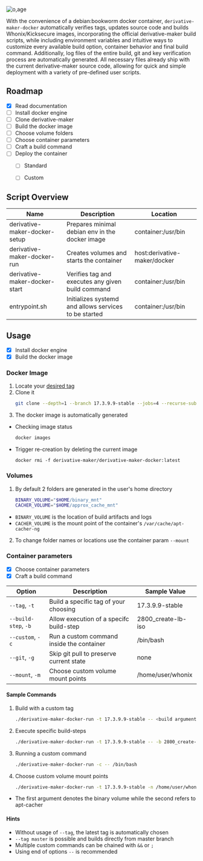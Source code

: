 ![o,age](https://i.postimg.cc/pdQFmfTj/prototypes.png)

With the convenience of a debian:bookworm docker container, `derivative-maker-docker` automatically verifies tags, updates source code and builds Whonix/Kicksecure images, incorporating the official derivative-maker build scripts, while including environment variables and intuitive ways to customize every available build option, container behavior and final build command. Additionally, log files of the entire build, git and key verification process are automatically generated. All necessary files already ship with the current derivative-maker source code, allowing for quick and simple deployment with a variety of pre-defined user scripts.

## Roadmap
- [x] Read documentation
- [ ] Install docker engine
- [ ] Clone derivative-maker
- [ ] Build the docker image
- [ ] Choose volume folders
- [ ] Choose container parameters
- [ ] Craft a build command
- [ ] Deploy the container
    - [ ] Standard
    - [ ] Custom


## Script Overview
|  Name                                             | Description              | Location                                                                 
| --------------------------------------------------| -------------------------|------------|
| derivative-maker-docker-setup | Prepares minimal debian env in the docker image | container:/usr/bin
| derivative-maker-docker-run| Creates volumes and starts the container | host:derivative-maker/docker
| derivative-maker-docker-start| Verifies tag and executes any given build command  | container:/usr/bin
| entrypoint.sh | Initializes systemd and allows services to be started | container:/usr/bin

## Usage
- [x] Install docker engine
- [x] Build the docker image
### Docker Image
1. Locate your [desired tag](https://github.com/Whonix/derivative-maker/tags)
2. Clone it
   ```sh
   git clone --depth=1 --branch 17.3.9.9-stable --jobs=4 --recurse-submodules --shallow-submodules https://github.com/Whonix/derivative-maker.git
   ```
3. The docker image is automatically generated
  + Checking image status
    ```sh
    docker images
    ```
  + Trigger re-creation by deleting the current image
    ```
    docker rmi -f derivative-maker/derivative-maker-docker:latest
    ```
### Volumes
1. By default 2 folders are generated in the user's home directory
   ```sh
   BINARY_VOLUME="$HOME/binary_mnt"
   CACHER_VOLUME="$HOME/approx_cache_mnt"
   ```
  + `BINARY_VOLUME` is the location of build artifacts and logs 
  + `CACHER_VOLUME` is the mount point of the container's `/var/cache/apt-cacher-ng`
2. To change folder names or locations use the container param `--mount`
### Container parameters
- [x] Choose container parameters
- [x] Craft a build command

|  Option     | Description              | Sample Value                                                                 
| ------------| -------------------------|------------|
| `--tag`, `-t` | Build a specific tag of your choosing | 17.3.9.9-stable
| `--build-step`, `-b` | Allow execution of a specifc build-step |2800_create-lb-iso
| `--custom`, `-c` | Run a custom command inside the container | /bin/bash
| `--git`, `-g`| Skip git pull to preserve current state  | none 
| `--mount`, `-m`| Choose custom volume mount points  | /home/user/whonix 
#### Sample Commands
1. Build with a custom tag
   ```sh
   ./derivative-maker-docker-run -t 17.3.9.9-stable -- <build arguments>
   ```
2. Execute specific build-steps
   ```sh
   ./derivative-maker-docker-run -t 17.3.9.9-stable -- -b 2800_create-lb-iso <build arguments>
   ```
3. Running a custom command
   ```sh
   ./derivative-maker-docker-run -c -- /bin/bash
   ```
4. Choose custom volume mount points
   ```sh
   ./derivative-maker-docker-run -t 17.3.9.9-stable -n /home/user/whonix /home/user/apt-cache 
   ```
  + The first argument denotes the binary volume while the second refers to apt-cacher
#### Hints
* Without usage of `--tag`, the latest tag is automatically chosen
* `--tag master` is possible and builds directly from master branch
* Multiple custom commands can be chained with `&&` or `;`
* Using end of options `--` is recommended
